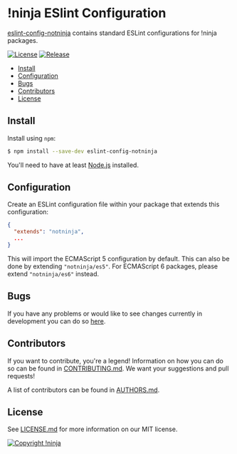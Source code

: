 # !ninja ESlint Configuration

[eslint-config-notninja](https://github.com/NotNinja/eslint-config-notninja) contains standard ESLint configurations for
!ninja packages.

[![License](https://img.shields.io/npm/l/eslint-config-notninja.svg?style=flat-square)](https://github.com/NotNinja/eslint-config-notninja/blob/master/LICENSE.md)
[![Release](https://img.shields.io/npm/v/eslint-config-notninja.svg?style=flat-square)](https://www.npmjs.com/package/eslint-config-notninja)

* [Install](#install)
* [Configuration](#configuration)
* [Bugs](#bugs)
* [Contributors](#contributors)
* [License](#license)

## Install

Install using `npm`:

``` bash
$ npm install --save-dev eslint-config-notninja
```

You'll need to have at least [Node.js](https://nodejs.org) installed.

## Configuration

Create an ESLint configuration file within your package that extends this configuration:

``` json
{
  "extends": "notninja",
  ...
}
```

This will import the ECMAScript 5 configuration by default. This can also be done by extending `"notninja/es5"`. For
ECMAScript 6 packages, please extend `"notninja/es6"` instead.

## Bugs

If you have any problems or would like to see changes currently in development you can do so
[here](https://github.com/NotNinja/eslint-config-notninja/issues).

## Contributors

If you want to contribute, you're a legend! Information on how you can do so can be found in
[CONTRIBUTING.md](https://github.com/NotNinja/eslint-config-notninja/blob/master/CONTRIBUTING.md). We want your
suggestions and pull requests!

A list of contributors can be found in
[AUTHORS.md](https://github.com/NotNinja/eslint-config-notninja/blob/master/AUTHORS.md).

## License

See [LICENSE.md](https://github.com/NotNinja/eslint-config-notninja/raw/master/LICENSE.md) for more information on our
MIT license.

[![Copyright !ninja](https://cdn.rawgit.com/NotNinja/branding/master/assets/copyright/base/not-ninja-copyright-186x25.png)](https://not.ninja)
